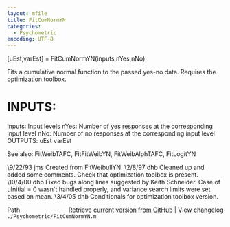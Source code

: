 ```yaml
---
layout: mfile
title: FitCumNormYN
categories:
  - Psychometric
encoding: UTF-8
---
```


[uEst,varEst] = FitCumNormYN(inputs,nYes,nNo)

Fits a cumulative normal function to the passed yes-no data.
Requires the optimization toolbox.

# INPUTS:
  inputs:   Input levels
  nYes:     Number of yes responses at the corresponding input level
  nNo:      Number of no responses at the corresponding input level
OUTPUTS:
  uEst
  varEst

See also: FitWeibTAFC, FitFitWeibYN, FitWeibAlphTAFC, FitLogitYN

\9/22/93   jms   Created from FitWeibullYN.
\2/8/97    dhb   Cleaned up and added some comments.
                Check that optimization toolbox is present.
\10/4/00   dhb   Fixed bugs along lines suggested by Keith Schneider.
                Case of uInitial = 0 wasn't handled properly, and
                variance search limits were set based on mean.
\3/4/05      dhb   Conditionals for optimization toolbox version.


<div class="code_header" style="text-align:right;">
  <span style="float:left;">Path&nbsp;&nbsp;</span> <span class="counter">Retrieve <a href=
  "https://raw.github.com/Psychtoolbox-3/Psychtoolbox-3/beta/./Psychometric/FitCumNormYN.m">current version from GitHub</a> | View <a href=
  "https://github.com/Psychtoolbox-3/Psychtoolbox-3/commits/beta/./Psychometric/FitCumNormYN.m">changelog</a></span>
</div>
<div class="code">
  <code>./Psychometric/FitCumNormYN.m</code>
</div>

